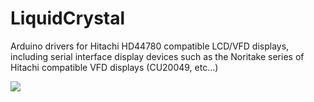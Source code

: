 LiquidCrystal
=============
Arduino drivers for Hitachi HD44780 compatible LCD/VFD displays, including serial interface display devices such as the Noritake series of Hitachi compatible VFD displays (CU20049, etc...)

<img src="https://camo.githubusercontent.com/83db1615f52cb9f826d4530dfd48cf9f7791731d/68747470733a2f2f7777772e6e6f726974616b652d6974726f6e2e6a702f70726f64756374732f6d6f64756c652f63752d752f696d675f73697a652f70726f5f732f637532303034392d7577326a2e6a7067" />
